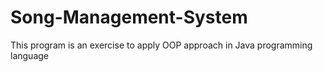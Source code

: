 # Song-Management-System
This program is an exercise to apply OOP approach in Java programming language
